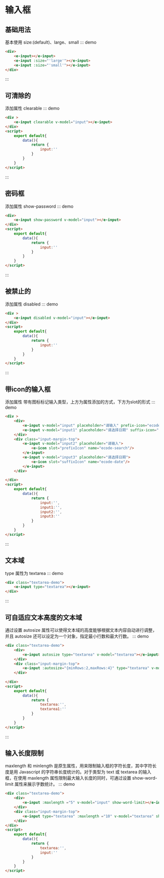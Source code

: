 # 输入框

## 基础用法
基本使用 size:(default)、large、small
::: demo 
```html
<div>
    <e-input></e-input>
    <e-input :size="'large'"></e-input>
    <e-input :size="'small'"></e-input>
</div>
```
:::

## 可清除的
添加属性 clearable
::: demo

```html
<div >
    <e-input clearable v-model="input"></e-input>
</div>
<script>
    export default{
        data(){
            return {
                input:''
            }
        }
    }
</script>
```
:::

## 密码框
添加属性 show-password
::: demo
```html
<div>
    <e-input show-password v-model="input"></e-input>
</div>
<script>
    export default{
        data(){
            return {
                input:''
            }
        }
    }
</script>
```

:::

## 被禁止的
添加属性 disabled
::: demo
```html
<div >
    <e-input disabled v-model="input"></e-input>
</div>
<script>
    export default{
        data(){
            return {
                input:''
            }
        }
    }
</script>
```

:::

## 带icon的输入框
添加属性 带有图标标记输入类型，上方为属性添加的方式，下方为slot的形式
::: demo 
```html
<div >
    <div>   
        <e-input v-model="input" placeholder="请输入" prefix-icon="ecode-search"></e-input>
        <e-input v-model="input1" placeholder="请选择日期" suffix-icon="ecode-date"></e-input>
    </div>
    <div class="input-margin-top">
        <e-input v-model="input2" placeholder="请输入">
            <e-icon slot="prefixIcon" name="ecode-search"/>
        </e-input>
        <e-input v-model="input3" placeholder="请选择日期">
            <e-icon slot="suffixIcon" name="ecode-date"/>
        </e-input>
    </div>
    
</div>
<script>
    export default{
        data(){
            return {
                input:'',
                input1:'',
                input2:'',
                input3:''
            }
        }
    }
</script>
```



:::
## 文本域
type 属性为 textarea
::: demo 
```html
<div class="textarea-demo">
    <e-input type="textarea"></e-input>
</div>

```


:::
## 可自适应文本高度的文本域
通过设置 autosize 属性可以使得文本域的高度能够根据文本内容自动进行调整，并且 autosize 还可以设定为一个对象，指定最小行数和最大行数。
::: demo 
```html
<div class="textarea-demo">
    <div>
        <e-input autosize type="textarea" v-model="textarea"></e-input>
    </div>
    <div class="input-margin-top">
        <e-input :autosize="{minRows:2,maxRows:4}" type="textarea" v-model="textarea1"></e-input>
    </div>
    
</div>
<script>
    export default{
        data(){
            return {
                textarea:'',
                textarea1:''
            }
        }
    }
</script>
```
:::
## 输入长度限制
maxlength 和 minlength 是原生属性，用来限制输入框的字符长度，其中字符长度是用 Javascript 的字符串长度统计的。对于类型为 text 或 textarea 的输入框，在使用 maxlength 属性限制最大输入长度的同时，可通过设置 show-word-limit 属性来展示字数统计。
::: demo 
```html
<div class="textarea-demo">
    <div>
        <e-input :maxlength ="5" v-model="input" show-word-limit></e-input>
    </div>
    <div class="input-margin-top">
        <e-input type="textarea" :maxlength ="10" v-model="textarea" show-word-limit></e-input>
    </div>
</div>
<script>
    export default{
        data(){
            return {
                textarea:'',
                input:''
            }
        }
    }
</script>
```

